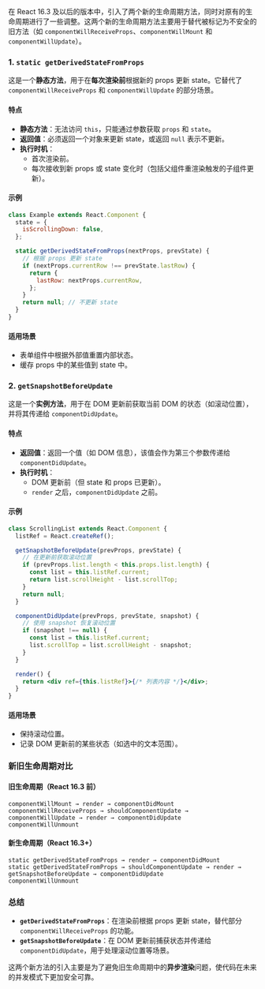 在 React 16.3 及以后的版本中，引入了两个新的生命周期方法，同时对原有的生命周期进行了一些调整。这两个新的生命周期方法主要用于替代被标记为不安全的旧方法（如 `componentWillReceiveProps`、`componentWillMount` 和 `componentWillUpdate`）。


### **1. `static getDerivedStateFromProps`**
这是一个**静态方法**，用于在**每次渲染前**根据新的 props 更新 state。它替代了 `componentWillReceiveProps` 和 `componentWillUpdate` 的部分场景。

#### **特点**
- **静态方法**：无法访问 `this`，只能通过参数获取 `props` 和 `state`。
- **返回值**：必须返回一个对象来更新 state，或返回 `null` 表示不更新。
- **执行时机**：
  - 首次渲染前。
  - 每次接收到新 props 或 state 变化时（包括父组件重渲染触发的子组件更新）。

#### **示例**
```jsx
class Example extends React.Component {
  state = {
    isScrollingDown: false,
  };

  static getDerivedStateFromProps(nextProps, prevState) {
    // 根据 props 更新 state
    if (nextProps.currentRow !== prevState.lastRow) {
      return {
        lastRow: nextProps.currentRow,
      };
    }
    return null; // 不更新 state
  }
}
```

#### **适用场景**
- 表单组件中根据外部值重置内部状态。
- 缓存 props 中的某些值到 state 中。


### **2. `getSnapshotBeforeUpdate`**
这是一个**实例方法**，用于在 DOM 更新前获取当前 DOM 的状态（如滚动位置），并将其传递给 `componentDidUpdate`。

#### **特点**
- **返回值**：返回一个值（如 DOM 信息），该值会作为第三个参数传递给 `componentDidUpdate`。
- **执行时机**：
  - DOM 更新前（但 state 和 props 已更新）。
  - `render` 之后，`componentDidUpdate` 之前。

#### **示例**
```jsx
class ScrollingList extends React.Component {
  listRef = React.createRef();

  getSnapshotBeforeUpdate(prevProps, prevState) {
    // 在更新前获取滚动位置
    if (prevProps.list.length < this.props.list.length) {
      const list = this.listRef.current;
      return list.scrollHeight - list.scrollTop;
    }
    return null;
  }

  componentDidUpdate(prevProps, prevState, snapshot) {
    // 使用 snapshot 恢复滚动位置
    if (snapshot !== null) {
      const list = this.listRef.current;
      list.scrollTop = list.scrollHeight - snapshot;
    }
  }

  render() {
    return <div ref={this.listRef}>{/* 列表内容 */}</div>;
  }
}
```

#### **适用场景**
- 保持滚动位置。
- 记录 DOM 更新前的某些状态（如选中的文本范围）。


### **新旧生命周期对比**
#### **旧生命周期（React 16.3 前）**
```
componentWillMount → render → componentDidMount
componentWillReceiveProps → shouldComponentUpdate → componentWillUpdate → render → componentDidUpdate
componentWillUnmount
```

#### **新生命周期（React 16.3+）**
```
static getDerivedStateFromProps → render → componentDidMount
static getDerivedStateFromProps → shouldComponentUpdate → render → getSnapshotBeforeUpdate → componentDidUpdate
componentWillUnmount
```


### **总结**
- **`getDerivedStateFromProps`**：在渲染前根据 props 更新 state，替代部分 `componentWillReceiveProps` 的功能。
- **`getSnapshotBeforeUpdate`**：在 DOM 更新前捕获状态并传递给 `componentDidUpdate`，用于处理滚动位置等场景。

这两个新方法的引入主要是为了避免旧生命周期中的**异步渲染**问题，使代码在未来的并发模式下更加安全可靠。